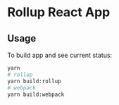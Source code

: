 # Rollup React App

## Usage

To build app and see current status:

```bash
yarn
# rollup
yarn build:rollup
# webpack
yarn build:webpack
```

